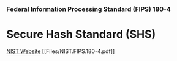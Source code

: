 ### Federal Information Processing Standard (FIPS) 180-4

# Secure Hash Standard (SHS)

[NIST Website](https://csrc.nist.gov/publications/detail/fips/180/4/final)
[[Files/NIST.FIPS.180-4.pdf]]
